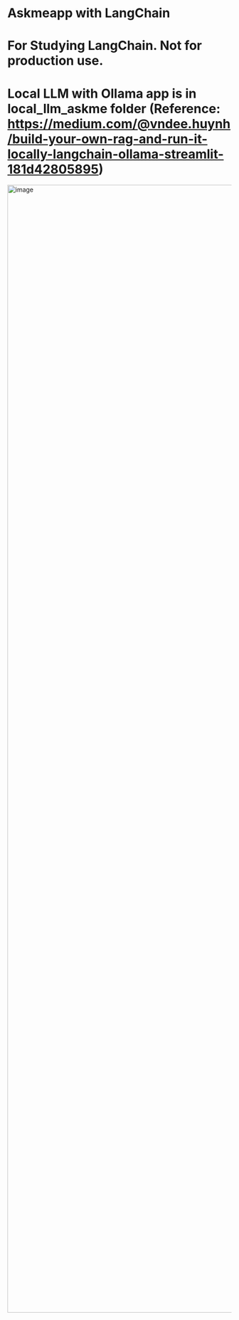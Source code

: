# Askmeapp with LangChain
# For Studying LangChain. Not for production use.
# Local LLM with Ollama app is in local_llm_askme folder (Reference: https://medium.com/@vndee.huynh/build-your-own-rag-and-run-it-locally-langchain-ollama-streamlit-181d42805895)
<img width="2533" alt="image" src="https://github.com/tosnufc/askmeapp_langchain/assets/92618784/1ab76f54-0ddb-4805-93b4-ddb88c20313a">
